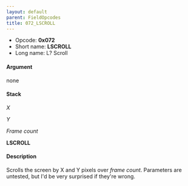 ```yaml
---
layout: default
parent: FieldOpcodes
title: 072_LSCROLL
---
```


-   Opcode: **0x072**
-   Short name: **LSCROLL**
-   Long name: L? Scroll

#### Argument

none

#### Stack

  
*X*

*Y*

*Frame count*

**LSCROLL**

#### Description

Scrolls the screen by X and Y pixels over *frame count*. Parameters are untested, but I'd be very surprised if they're wrong.
